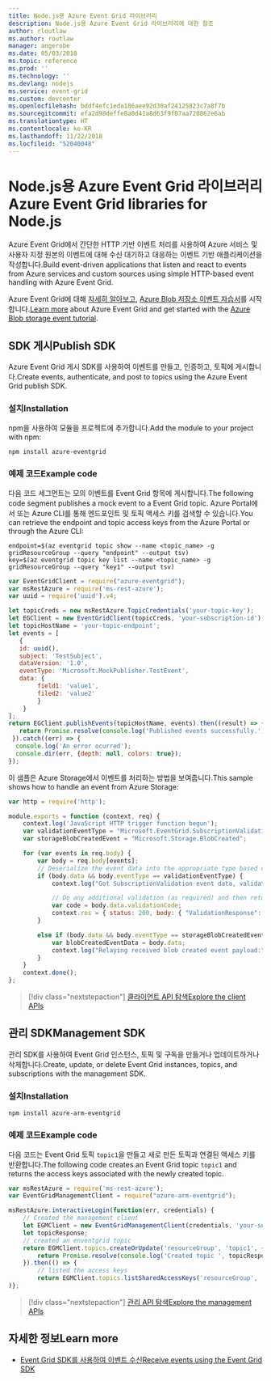 ```yaml
---
title: Node.js용 Azure Event Grid 라이브러리
description: Node.js용 Azure Event Grid 라이브러리에 대한 참조
author: rloutlaw
ms.author: routlaw
manager: angerobe
ms.date: 05/03/2018
ms.topic: reference
ms.prod: ''
ms.technology: ''
ms.devlang: nodejs
ms.service: event-grid
ms.custom: devcenter
ms.openlocfilehash: bddf4efc1eda186aee92d30af24125823c7a8f7b
ms.sourcegitcommit: efa2d98deffe8a0d41a8d63f9f07aa720862e6ab
ms.translationtype: HT
ms.contentlocale: ko-KR
ms.lasthandoff: 11/22/2018
ms.locfileid: "52040048"
---
```

# <a name="azure-event-grid-libraries-for-nodejs"></a><span data-ttu-id="adc50-103">Node.js용 Azure Event Grid 라이브러리</span><span class="sxs-lookup"><span data-stu-id="adc50-103">Azure Event Grid libraries for Node.js</span></span>

<span data-ttu-id="adc50-104">Azure Event Grid에서 간단한 HTTP 기반 이벤트 처리를 사용하여 Azure 서비스 및 사용자 지정 원본의 이벤트에 대해 수신 대기하고 대응하는 이벤트 기반 애플리케이션을 작성합니다.</span><span class="sxs-lookup"><span data-stu-id="adc50-104">Build event-driven applications that listen and react to events from Azure services and custom sources using simple HTTP-based event handling with Azure Event Grid.</span></span>

<span data-ttu-id="adc50-105">Azure Event Grid에 대해 [자세히 알아보고](/azure/event-grid/overview), [Azure Blob 저장소 이벤트 자습서](/azure/storage/blobs/storage-blob-event-quickstart)를 시작합니다.</span><span class="sxs-lookup"><span data-stu-id="adc50-105">[Learn more](/azure/event-grid/overview) about Azure Event Grid and get started with the [Azure Blob storage event tutorial](/azure/storage/blobs/storage-blob-event-quickstart).</span></span> 

## <a name="publish-sdk"></a><span data-ttu-id="adc50-106">SDK 게시</span><span class="sxs-lookup"><span data-stu-id="adc50-106">Publish SDK</span></span>

<span data-ttu-id="adc50-107">Azure Event Grid 게시 SDK를 사용하여 이벤트를 만들고, 인증하고, 토픽에 게시합니다.</span><span class="sxs-lookup"><span data-stu-id="adc50-107">Create events, authenticate, and post to topics using the Azure Event Grid publish SDK.</span></span>

### <a name="installation"></a><span data-ttu-id="adc50-108">설치</span><span class="sxs-lookup"><span data-stu-id="adc50-108">Installation</span></span>

<span data-ttu-id="adc50-109">npm을 사용하여 모듈을 프로젝트에 추가합니다.</span><span class="sxs-lookup"><span data-stu-id="adc50-109">Add the module to your project with npm:</span></span>

```bash
npm install azure-eventgrid
```

### <a name="example-code"></a><span data-ttu-id="adc50-110">예제 코드</span><span class="sxs-lookup"><span data-stu-id="adc50-110">Example code</span></span>

<span data-ttu-id="adc50-111">다음 코드 세그먼트는 모의 이벤트를 Event Grid 항목에 게시합니다.</span><span class="sxs-lookup"><span data-stu-id="adc50-111">The following code segment publishes a mock event to a Event Grid topic.</span></span> <span data-ttu-id="adc50-112">Azure Portal에서 또는 Azure CLI를 통해 엔드포인트 및 토픽 액세스 키를 검색할 수 있습니다.</span><span class="sxs-lookup"><span data-stu-id="adc50-112">You can retrieve the endpoint and topic access keys from the Azure Portal or through the Azure CLI:</span></span>

```azurecli-interactive
endpoint=$(az eventgrid topic show --name <topic_name> -g gridResourceGroup --query "endpoint" --output tsv)
key=$(az eventgrid topic key list --name <topic_name> -g gridResourceGroup --query "key1" --output tsv)
```

```javascript
var EventGridClient = require("azure-eventgrid");
var msRestAzure = require('ms-rest-azure');
var uuid = require('uuid').v4;

let topicCreds = new msRestAzure.TopicCredentials('your-topic-key');
let EGClient = new EventGridClient(topicCreds, 'your-subscription-id');
let topicHostName = 'your-topic-endpoint';
let events = [
   {
   id: uuid(),
   subject: 'TestSubject',
   dataVersion: '1.0',
   eventType: 'Microsoft.MockPublisher.TestEvent',
   data: {
        field1: 'value1',
        filed2: 'value2'
        }
    }
];
return EGClient.publishEvents(topicHostName, events).then((result) => {
   return Promise.resolve(console.log('Published events successfully.'));
 }).catch((err) => {
  console.log('An error ocurred');
  console.dir(err, {depth: null, colors: true});
});
```

<span data-ttu-id="adc50-113">이 샘플은 Azure Storage에서 이벤트를 처리하는 방법을 보여줍니다.</span><span class="sxs-lookup"><span data-stu-id="adc50-113">This sample shows how to handle an event from Azure Storage:</span></span>

```javascript
var http = require('http');

module.exports = function (context, req) {
    context.log('JavaScript HTTP trigger function begun');
    var validationEventType = "Microsoft.EventGrid.SubscriptionValidationEvent";
    var storageBlobCreatedEvent = "Microsoft.Storage.BlobCreated";

    for (var events in req.body) {
        var body = req.body[events];
        // Deserialize the event data into the appropriate type based on event type  
        if (body.data && body.eventType == validationEventType) {
            context.log("Got SubscriptionValidation event data, validation code: " + body.data.validationCode + " topic: " + body.topic);

            // Do any additional validation (as required) and then return back the below response
            var code = body.data.validationCode;
            context.res = { status: 200, body: { "ValidationResponse": code } };
        }

        else if (body.data && body.eventType == storageBlobCreatedEvent) {
            var blobCreatedEventData = body.data;
            context.log("Relaying received blob created event payload:" + JSON.stringify(blobCreatedEventData));
        }
    }
    context.done();
};
```

> [!div class="nextstepaction"]
> [<span data-ttu-id="adc50-114">클라이언트 API 탐색</span><span class="sxs-lookup"><span data-stu-id="adc50-114">Explore the client APIs</span></span>](/javascript/api/overview/azure/eventgrid/client)

## <a name="management-sdk"></a><span data-ttu-id="adc50-115">관리 SDK</span><span class="sxs-lookup"><span data-stu-id="adc50-115">Management SDK</span></span>

<span data-ttu-id="adc50-116">관리 SDK를 사용하여 Event Grid 인스턴스, 토픽 및 구독을 만들거나 업데이트하거나 삭제합니다.</span><span class="sxs-lookup"><span data-stu-id="adc50-116">Create, update, or delete Event Grid instances, topics, and subscriptions with the management SDK.</span></span>

### <a name="installation"></a><span data-ttu-id="adc50-117">설치</span><span class="sxs-lookup"><span data-stu-id="adc50-117">Installation</span></span>

```
npm install azure-arm-eventgrid
```

### <a name="example-code"></a><span data-ttu-id="adc50-118">예제 코드</span><span class="sxs-lookup"><span data-stu-id="adc50-118">Example code</span></span>

<span data-ttu-id="adc50-119">다음 코드는 Event Grid 토픽 `topic1`을 만들고 새로 만든 토픽과 연결된 액세스 키를 반환합니다.</span><span class="sxs-lookup"><span data-stu-id="adc50-119">The following code creates an Event Grid topic `topic1` and returns the access keys associated with the newly created topic.</span></span>

```javascript
var msRestAzure = require('ms-rest-azure');
var EventGridManagementClient = require("azure-arm-eventgrid");

msRestAzure.interactiveLogin(function(err, credentials) {
    // Created the management client
    let EGMClient = new EventGridManagementClient(credentials, 'your-subscription-id');
    let topicResponse;
    // created an enventgrid topic
    return EGMClient.topics.createOrUpdate('resourceGroup', 'topic1', { location: 'westus' }).then((topicResponse) => {
        return Promise.resolve(console.log('Created topic ', topicResponse));
    }).then(() => {
        // listed the access keys
        return EGMClient.topics.listSharedAccessKeys('resourceGroup', 'topic1')}
)};
```

> [!div class="nextstepaction"]
> [<span data-ttu-id="adc50-120">관리 API 탐색</span><span class="sxs-lookup"><span data-stu-id="adc50-120">Explore the management APIs</span></span>](/javascript/api/overview/azure/eventgrid/management)

## <a name="learn-more"></a><span data-ttu-id="adc50-121">자세한 정보</span><span class="sxs-lookup"><span data-stu-id="adc50-121">Learn more</span></span>

- [<span data-ttu-id="adc50-122">Event Grid SDK를 사용하여 이벤트 수신</span><span class="sxs-lookup"><span data-stu-id="adc50-122">Receive events using the Event Grid SDK</span></span>](/azure/event-grid/receive-events)
